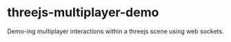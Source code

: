 # threejs-multiplayer-demo
Demo-ing multiplayer interactions within a threejs scene using web sockets.
